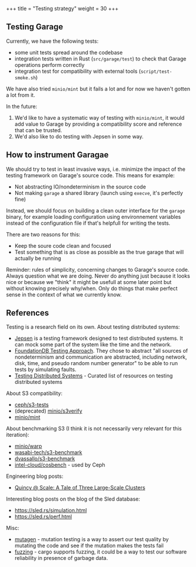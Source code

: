 +++
title = "Testing strategy"
weight = 30
+++


## Testing Garage

Currently, we have the following tests:

- some unit tests spread around the codebase
- integration tests written in Rust (`src/garage/test`) to check that Garage operations perform correctly
- integration test for compatibility with external tools (`script/test-smoke.sh`)

We have also tried `minio/mint` but it fails a lot and for now we haven't gotten a lot from it.

In the future:

1. We'd like to have a systematic way of testing with `minio/mint`,
   it would add value to Garage by providing a compatibility score and reference that can be trusted.
2. We'd also like to do testing with Jepsen in some way.

## How to instrument Garagae

We should try to test in least invasive ways, i.e. minimize the impact of the testing framework on Garage's source code. This means for example:

- Not abstracting IO/nondeterminism in the source code
- Not making `garage` a shared library (launch using `execve`, it's perfectly fine)

Instead, we should focus on building a clean outer interface for the `garage` binary,
for example loading configuration using environnement variables instead of the configuration file if that's helpfull for writing the tests.

There are two reasons for this:

- Keep the soure code clean and focused
- Test something that is as close as possible as the true garage that will actually be running

Reminder: rules of simplicity, concerning changes to Garage's source code.
Always question what we are doing.
Never do anything just because it looks nice or because we "think" it might be usefull at some later point but without knowing precisely why/when.
Only do things that make perfect sense in the context of what we currently know.

## References

Testing is a research field on its own.
About testing distributed systems:

 - [Jepsen](https://jepsen.io/) is a testing framework designed to test distributed systems. It can mock some part of the system like the time and the network.
 - [FoundationDB Testing Approach](https://www.micahlerner.com/2021/06/12/foundationdb-a-distributed-unbundled-transactional-key-value-store.html#what-is-unique-about-foundationdbs-testing-framework). They chose to abstract "all sources of nondeterminism and communication are abstracted, including network, disk, time, and pseudo random number generator" to be able to run tests by simulating faults.
 - [Testing Distributed Systems](https://asatarin.github.io/testing-distributed-systems/) - Curated list of resources on testing distributed systems
 
About S3 compatibility:
  - [ceph/s3-tests](https://github.com/ceph/s3-tests)
  - (deprecated) [minio/s3verify](https://blog.min.io/s3verify-a-simple-tool-to-verify-aws-s3-api-compatibility/)
  - [minio/mint](https://github.com/minio/mint)

About benchmarking S3 (I think it is not necessarily very relevant for this iteration):
  - [minio/warp](https://github.com/minio/warp)
  - [wasabi-tech/s3-benchmark](https://github.com/wasabi-tech/s3-benchmark)
  - [dvassallo/s3-benchmark](https://github.com/dvassallo/s3-benchmark)
  - [intel-cloud/cosbench](https://github.com/intel-cloud/cosbench) - used by Ceph
  
Engineering blog posts:
 - [Quincy @ Scale: A Tale of Three Large-Scale Clusters](https://ceph.io/en/news/blog/2022/three-large-scale-clusters/)

Interesting blog posts on the blog of the Sled database: 

- <https://sled.rs/simulation.html>
- <https://sled.rs/perf.html>
  
Misc:
  - [mutagen](https://github.com/llogiq/mutagen) - mutation testing is a way to assert our test quality by mutating the code and see if the mutation makes the tests fail
  - [fuzzing](https://rust-fuzz.github.io/book/) - cargo supports fuzzing, it could be a way to test our software reliability in presence of garbage data.
  

